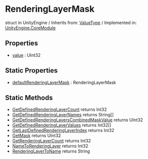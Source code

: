 # RenderingLayerMask
struct in UnityEngine
 / Inherits from: <a href="https://docs.unity3d.com/6000.1/Documentation/ScriptReference/ValueType.html">ValueType</a> / Implemented in: <a href="https://docs.unity3d.com/6000.1/Documentation/ScriptReference/UnityEngine.CoreModule.html">UnityEngine.CoreModule</a>

## Properties
- <a href="https://docs.unity3d.com/6000.1/Documentation/ScriptReference/RenderingLayerMask-value.html">value</a> : UInt32

## Static Properties
- <a href="https://docs.unity3d.com/6000.1/Documentation/ScriptReference/RenderingLayerMask-defaultRenderingLayerMask.html">defaultRenderingLayerMask</a> : RenderingLayerMask

## Static Methods
- <a href="https://docs.unity3d.com/6000.1/Documentation/ScriptReference/RenderingLayerMask.GetDefinedRenderingLayerCount.html">GetDefinedRenderingLayerCount</a> returns Int32
- <a href="https://docs.unity3d.com/6000.1/Documentation/ScriptReference/RenderingLayerMask.GetDefinedRenderingLayerNames.html">GetDefinedRenderingLayerNames</a> returns String[]
- <a href="https://docs.unity3d.com/6000.1/Documentation/ScriptReference/RenderingLayerMask.GetDefinedRenderingLayersCombinedMaskValue.html">GetDefinedRenderingLayersCombinedMaskValue</a> returns UInt32
- <a href="https://docs.unity3d.com/6000.1/Documentation/ScriptReference/RenderingLayerMask.GetDefinedRenderingLayerValues.html">GetDefinedRenderingLayerValues</a> returns Int32[]
- <a href="https://docs.unity3d.com/6000.1/Documentation/ScriptReference/RenderingLayerMask.GetLastDefinedRenderingLayerIndex.html">GetLastDefinedRenderingLayerIndex</a> returns Int32
- <a href="https://docs.unity3d.com/6000.1/Documentation/ScriptReference/RenderingLayerMask.GetMask.html">GetMask</a> returns UInt32
- <a href="https://docs.unity3d.com/6000.1/Documentation/ScriptReference/RenderingLayerMask.GetRenderingLayerCount.html">GetRenderingLayerCount</a> returns Int32
- <a href="https://docs.unity3d.com/6000.1/Documentation/ScriptReference/RenderingLayerMask.NameToRenderingLayer.html">NameToRenderingLayer</a> returns Int32
- <a href="https://docs.unity3d.com/6000.1/Documentation/ScriptReference/RenderingLayerMask.RenderingLayerToName.html">RenderingLayerToName</a> returns String
